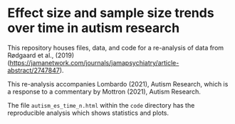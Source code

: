 # Effect size and sample size trends over time in autism research

This repository houses files, data, and code for a re-analysis of data from Rødgaard et al., (2019) (https://jamanetwork.com/journals/jamapsychiatry/article-abstract/2747847).

This re-analysis accompanies Lombardo (2021), Autism Research, which is a response to a commentary by Mottron (2021), Autism Research.

The file `autism_es_time_n.html` within the `code` directory has the reproducible analysis which shows statistics and plots.
